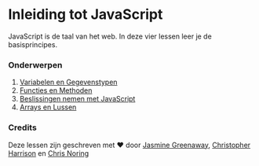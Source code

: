 # Inleiding tot JavaScript

JavaScript is de taal van het web. In deze vier lessen leer je de basisprincipes.

### Onderwerpen

1. [Variabelen en Gegevenstypen](../1-data-types/translations/README.nl.md)
2. [Functies en Methoden](../2-functions-methods/translations/README.nl.md)
3. [Beslissingen nemen met JavaScript](../3-making-decisions/translations/README.nl.md)
4. [Arrays en Lussen](../4-arrays-loops/translations/README.nl.md)

### Credits

Deze lessen zijn geschreven met ♥ door [Jasmine Greenaway](https://twitter.com/paladique), [Christopher Harrison](https://twitter.com/geektrainer) en [Chris Noring](https://twitter.com/chris_noring)